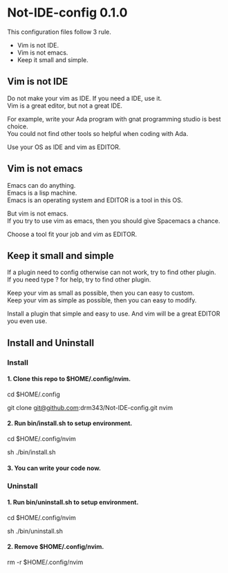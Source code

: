 # Not-IDE-config 0.1.0

This configuration files follow 3 rule.
* Vim is not IDE.
* Vim is not emacs.
* Keep it small and simple.

## Vim is not IDE

Do not make your vim as IDE. If you need a IDE, use it.<br>
Vim is a great editor, but not a great IDE.

For example, write your Ada program with gnat programming studio is best choice.<br>
You could not find other tools so helpful when coding with Ada.

Use your OS as IDE and vim as EDITOR.

## Vim is not emacs

Emacs can do anything.<br>
Emacs is a lisp machine.<br>
Emacs is an operating system and EDITOR is a tool in this OS.

But vim is not emacs.<br>
If you try to use vim as emacs, then you should give Spacemacs a chance.

Choose a tool fit your job and vim as EDITOR.

## Keep it small and simple

If a plugin need to config otherwise can not work, try to find other plugin.<br>
If you need type ? for help, try to find other plugin.

Keep your vim as small as possible, then you can easy to custom.<br>
Keep your vim as simple as possible, then you can easy to modify.

Install a plugin that simple and easy to use. And vim will be a great EDITOR you even use.

## Install and Uninstall

### Install
#### 1. Clone this repo to $HOME/.config/nvim.

cd $HOME/.config

git clone git@github.com:drm343/Not-IDE-config.git nvim

#### 2. Run bin/install.sh to setup environment.

cd $HOME/.config/nvim

sh ./bin/install.sh

#### 3. You can write your code now.

### Uninstall
#### 1. Run bin/uninstall.sh to setup environment.

cd $HOME/.config/nvim

sh ./bin/uninstall.sh

#### 2. Remove $HOME/.config/nvim.

rm -r $HOME/.config/nvim
